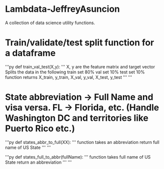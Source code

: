 # Lambdata-JeffreyAsuncion
A collection of data science utility functions.


# Train/validate/test split function for a dataframe
'''py
def train_val_test(X,y):
    '''
    X, y are the feature matrix and target vector
    Splits the data in the following 
    train set 80%
    val set 10%
    test set 10%
    function returns
    X_train, y_train, X_val, y_val, X_test, y_test
    '''
'''

# State abbreviation -> Full Name and visa versa. FL -> Florida, etc. (Handle Washington DC and territories like Puerto Rico etc.)

'''py
def states_abbr_to_full(XX):
    '''
    function takes an abbreviation
    return full name of US State
    '''
'''

'''py
def states_full_to_abbr(fullName):
    '''
    function takes full name of US State
    return an abbreviation
    '''
'''